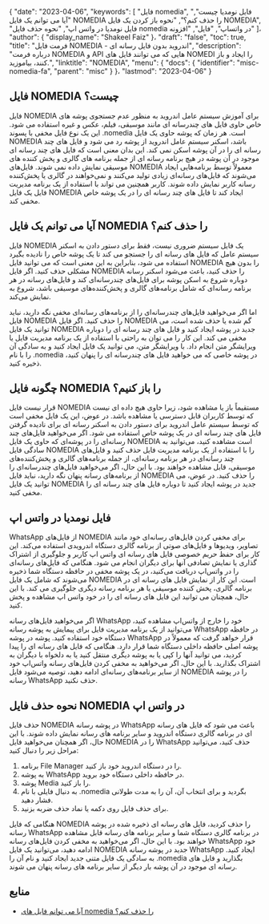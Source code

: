 {
  "date": "2023-04-06",
  "keywords": [
"فایل nomedia",
"فایل نومدیا چیست",
"آیا می توانم یک فایل NOMEDIA را حذف کنم؟",
"نحوه باز کردن یک فایل NOMEDIA",
"فایل نومدیا در واتس اپ",
"نحوه حذف فایل nomedia در واتساپ",
"فایل",
"افزونه"
]،
  "author": {
    "display_name": "Shakeel Faiz"
}،
  "draft": "false",
  "toc": true,
  "title": "فرمت فایل NOMEDIA - اندروید بدون فایل رسانه ای",
  "description": "درباره فرمت NOMEDIA و API هایی که می توانند فایل های NOMEDI را ایجاد و باز کنند، بیاموزید.",
  "linktitle": "NOMEDIA",
  "menu": {
    "docs": {
      "identifier": "misc-nomedia-fa",
      "parent": "misc"
}
}،
  "lastmod": "2023-04-06"
}

## فایل NOMEDIA چیست؟

فایل NOMEDIA برای آموزش سیستم عامل اندروید به منظور عدم جستجوی پوشه های خاص حاوی فایل های چندرسانه ای مانند موسیقی، فیلم، عکس و غیره استفاده می شود. این یک نوع فایل مخفی با پسوند .nomedia است. هر زمان که پوشه حاوی یک فایل NOMEDIA باشد، اسکنر سیستم عامل اندروید از پوشه رد می شود و فایل های چند رسانه ای را در آن پوشه اسکن نمی کند. این بدان معنی است که فایل های چند رسانه ای موجود در آن پوشه در هیچ برنامه رسانه ای از جمله برنامه های گالری و پخش کننده های موسیقی نمایش داده نمی شوند. فایل‌های NOMEDIA معمولاً توسط برنامه‌هایی ایجاد می‌شوند که فایل‌های رسانه‌ای زیادی تولید می‌کنند و نمی‌خواهند در گالری یا پخش‌کننده رسانه کاربر نمایش داده شوند. کاربر همچنین می تواند با استفاده از یک برنامه مدیریت فایل یک فایل NOMEDIA ایجاد کند تا فایل های چند رسانه ای را در یک پوشه خاص مخفی کند.

## آیا می توانم یک فایل NOMEDIA را حذف کنم؟

فایل NOMEDIA یک فایل سیستم ضروری نیست، فقط برای دستور دادن به اسکنر سیستم عامل که فایل های رسانه ای را جستجو می کند تا یک پوشه خاص را نادیده بگیرد استفاده می شود، بنابراین به این معنی است که می توانید فایل NOMEDIA را بدون هیچ مشکلی حذف کنید. اگر فایل NOMEDIA را حذف کنید، باعث می‌شود اسکنر رسانه دوباره شروع به اسکن پوشه برای فایل‌های چندرسانه‌ای کند و فایل‌های رسانه در هر برنامه رسانه‌ای که شامل برنامه‌های گالری و پخش‌کننده‌های موسیقی باشد، شروع به نمایش می‌کند.

اما اگر می‌خواهید فایل‌های چندرسانه‌ای را از برنامه‌های رسانه‌ای مخفی نگه دارید، نباید فایل NOMEDIA را حذف کنید. اگر فایل NOMEDIA گم شده یا حذف شده است، می توانید یک فایل NOMEDIA جدید در پوشه ایجاد کنید و فایل های چند رسانه ای را دوباره مخفی می کند. این کار را می توان به راحتی با استفاده از یک برنامه مدیریت فایل یا ویرایشگر متن انجام داد. با ویرایشگر متن، می توانید یک فایل ایجاد کنید و به سادگی آن را با نام .nomedia در پوشه خاصی که می خواهید فایل های چندرسانه ای را پنهان کنید، ذخیره کنید.

## چگونه فایل NOMEDIA را باز کنیم؟

قرار نیست فایل NOMEDIA مستقیماً باز یا مشاهده شود، زیرا حاوی هیچ داده ای نیست که توسط کاربران قابل دسترسی یا مشاهده باشد. در عوض، این یک فایل مخفی است که توسط سیستم عامل اندروید برای دستور دادن به اسکنر رسانه ای برای نادیده گرفتن فایل های چند رسانه ای در یک پوشه خاص استفاده می شود. اگر می‌خواهید فایل‌های چند رسانه‌ای را در پوشه‌ای که حاوی یک فایل NOMEDIA است مشاهده کنید، می‌توانید به سادگی فایل NOMEDIA را با استفاده از یک برنامه مدیریت فایل حذف کنید و فایل‌های چند رسانه‌ای در هر برنامه رسانه‌ای، از جمله برنامه‌های گالری و پخش‌کننده‌های موسیقی، قابل مشاهده خواهند بود. با این حال، اگر می‌خواهید فایل‌های چندرسانه‌ای را از برنامه‌های رسانه پنهان نگه دارید، نباید فایل NOMEDIA را حذف کنید. در عوض، می توانید یک فایل NOMEDIA جدید در پوشه ایجاد کنید تا دوباره فایل های چند رسانه ای را مخفی کنید.

## فایل نومدیا در واتس اپ

WhatsApp از فایل‌های NOMEDIA برای مخفی کردن فایل‌های رسانه‌ای خود مانند تصاویر، ویدیوها و فایل‌های صوتی از برنامه گالری دستگاه اندرویدی استفاده می‌کند. این کار برای حفظ حریم خصوصی فایل های رسانه ای واتس اپ کاربر و جلوگیری از اشتراک گذاری یا نمایش تصادفی آنها برای دیگران انجام می شود. هنگامی که فایل‌های رسانه‌ای را در واتس‌اپ دریافت می‌کنید، در یک پوشه مخفی در حافظه دستگاه شما ذخیره می‌شوند که شامل یک فایل NOMEDIA است. این کار از نمایش فایل های رسانه ای در برنامه گالری، پخش کننده موسیقی یا هر برنامه رسانه دیگری جلوگیری می کند. با این حال، همچنان می توانید این فایل های رسانه ای را در خود واتس اپ مشاهده و پخش کنید.

اگر می‌خواهید فایل‌های رسانه WhatsApp خود را خارج از واتس‌اپ مشاهده کنید، می‌توانید از یک برنامه مدیریت فایل برای پیمایش به پوشه رسانه WhatsApp در حافظه دستگاه خود استفاده کنید. پوشه در پوشه WhatsApp قرار خواهد گرفت که معمولاً در پوشه اصلی حافظه داخلی دستگاه شما قرار دارد. هنگامی که فایل های رسانه ای را پیدا کردید، می توانید آنها را کپی یا به پوشه دیگری منتقل کنید یا به دلخواه با دیگران به اشتراک بگذارید. با این حال، اگر می‌خواهید به مخفی کردن فایل‌های رسانه واتس‌اپ خود از سایر برنامه‌های رسانه‌ای ادامه دهید، توصیه می‌شود فایل NOMEDIA را در پوشه رسانه WhatsApp حذف نکنید.

## نحوه حذف فایل NOMEDIA در واتس اپ

حذف فایل NOMEDIA در پوشه رسانه WhatsApp باعث می شود که فایل های رسانه ای در برنامه گالری دستگاه اندروید و سایر برنامه های رسانه نمایش داده شوند. با این حال، اگر همچنان می‌خواهید فایل NOMEDIA را در WhatsApp حذف کنید، می‌توانید مراحل زیر را دنبال کنید:

1. برنامه File Manager را در دستگاه اندروید خود باز کنید.
2. به پوشه WhatsApp در حافظه داخلی دستگاه خود بروید.
3. پوشه Media را باز کنید.
4. به دنبال فایلی با نام .nomedia بگردید و برای انتخاب آن، آن را به مدت طولانی فشار دهید.
5. برای حذف فایل روی دکمه یا نماد حذف ضربه بزنید.

هنگامی که فایل NOMEDIA را حذف کردید، فایل های رسانه ای ذخیره شده در پوشه رسانه WhatsApp در برنامه گالری دستگاه شما و سایر برنامه های رسانه قابل مشاهده خواهند بود. با این حال، اگر می‌خواهید به مخفی کردن فایل‌های رسانه WhatsApp خود ادامه دهید، می‌توانید یک فایل NOMEDIA جدید در پوشه رسانه WhatsApp ایجاد کنید. به سادگی یک فایل متنی جدید ایجاد کنید و نام آن را .nomedia بگذارید و فایل های رسانه ای موجود در آن پوشه بار دیگر از سایر برنامه های رسانه پنهان می شوند.

## منابع
* [آیا می توانم فایل های nomedia را حذف کنم؟](https://www.quora.com/Can-I-delete-nomedia-files)


